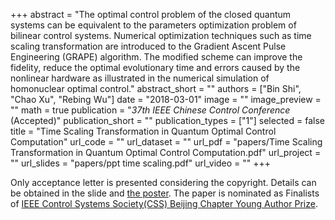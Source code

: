﻿+++ 
abstract = "The optimal control problem of the closed quantum systems can be equivalent to the parameters optimization problem of bilinear control systems. Numerical optimization techniques such as time scaling transformation are introduced to the Gradient Ascent Pulse Engineering (GRAPE) algorithm. The modified scheme can improve the fidelity, reduce the optimal evolutionary time and errors caused by the nonlinear hardware as illustrated in the numerical simulation of homonuclear optimal control."
abstract_short = ""
authors = ["Bin Shi", "Chao Xu", "Rebing Wu"]
date = "2018-03-01"
image = ""
image_preview = ""
math = true
publication = "*37th IEEE Chinese Control Conference* (Accepted)"
publication_short = ""
publication_types = ["1"]
selected = false
title = "Time Scaling Transformation in Quantum Optimal Control Computation"
url_code = ""
url_dataset = ""
url_pdf = "papers/Time Scaling Transformation in Quantum Optimal Control Computation.pdf"
url_project = ""
url_slides = "papers/ppt time scaling.pdf"
url_video = ""
+++

Only acceptance letter is presented considering the copyright. Details can be obtained in the slide and [the poster](/poster). The paper is nominated as Finalists of [IEEE Control Systems Society(CSS) Beijing Chapter Young Author Prize](http://icbc.amss.ac.cn/).
